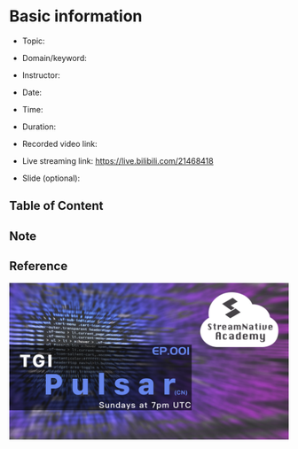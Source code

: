 # Basic information

- Topic:

- Domain/keyword:

- Instructor:

- Date:

- Time:

- Duration:

- Recorded video link:

- Live streaming link: https://live.bilibili.com/21468418

- Slide (optional):

## Table of Content

## Note

## Reference 

![](https://github.com/streamnative/tgip-cn/blob/master/image/001.png)

